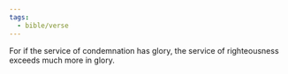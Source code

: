 ```yaml
---
tags:
  - bible/verse
---
```

For if the service of condemnation has glory, the service of righteousness exceeds much more in glory.